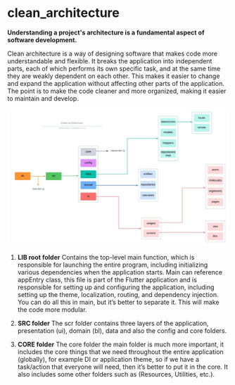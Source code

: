 # clean_architecture

**Understanding a project's architecture is a fundamental aspect of software development.**

Clean architecture is a way of designing software that makes code more understandable and flexible. It breaks the application into independent parts, each of which performs its own specific task, and at the same time they are weakly dependent on each other. This makes it easier to change and expand the application without affecting other parts of the application. The point is to make the code cleaner and more organized, making it easier to maintain and develop.

![Architecture diagram, if not displayed, look in the repository files!](https://github.com/k1mka/clean_architecture/blob/main/sheme.jpg)

1. **LIB root folder**
   Contains the top-level main function, which is responsible for launching the entire program, including initializing various dependencies when the 
   application starts. Main can reference appEntry class, this file is part of the Flutter application and is responsible for setting up and 
   configuring the application, including setting up the theme, localization, routing, and dependency injection. You can do all this in main, but 
   it’s better to separate it. This will make the code more modular.

2. **SRC folder** 
   The scr folder contains three layers of the application, presentation (ui), domain (bl), data and also the config and core folders.

3. **CORE folder** 
   The core folder the main folder is much more important, it includes the core things that we need throughout the entire application (globally), for 
   example DI or application theme, so if we have a task/action that everyone will need, then it’s better to put it in the core. It also includes 
   some other folders such as (Resources, Utilities, etc.).
